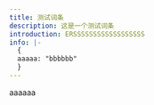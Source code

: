 ```yaml
---
title: 测试词条
description: 这是一个测试词条
introduction: ERSSSSSSSSSSSSSSSSSS
info: |-
  {
  aaaaa: "bbbbbb"
  }
---
```

aaaaaa